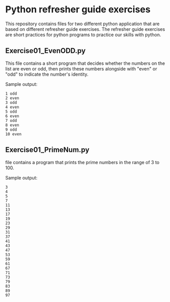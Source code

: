 # Python refresher guide exercises
This repository contains files for two different python application that are based on different refresher guide exercises. The refresher guide exercises are short practices for python programs to practice our skills with python.  

## Exercise01_EvenODD.py
This file contains a short program that decides whether the numbers on the list are even or odd, then prints these numbers alongside with "even" or "odd" to indicate the number's identity.

Sample output:
~~~
1 odd
2 even
3 odd
4 even
5 odd
6 even
7 odd
8 even
9 odd
10 even
~~~
## Exercise01_PrimeNum.py
file contains a program that prints the prime numbers in the range of 3 to 100.

Sample output:
~~~
3
4
5
7
11
13
17
19
23
29
31
37
41
43
47
53
59
61
67
71
73
79
83
89
97
~~~
